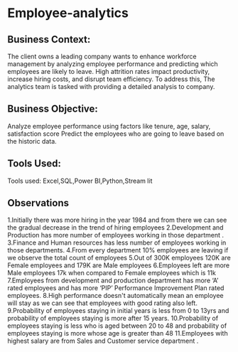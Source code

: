 # Employee-analytics

## Business Context:
The client owns a leading company wants to enhance workforce management by analyzing employee performance and predicting which employees are likely to leave. High attrition rates impact productivity, increase hiring costs, and disrupt team efficiency. To address this, The analytics team is tasked with providing a detailed analysis to company.

## Business Objective:
Analyze employee performance using factors like tenure, age, salary, satisfaction score
Predict the employees who are going to leave based on the historic data.

## Tools Used:
Tools used: Excel,SQL,Power BI,Python,Stream lit

## Observations
1.Initially there was more hiring in the year 1984 and from there we can see the gradual decrease in the trend of hiring employees
2.Development and Production has more number of employees working in those department .
3.Finance and Human resources has less number of employees working in those departments.
4.From every department 10% employees are leaving if we observe the total count of employees
5.Out of 300K employees 120K are Female employees and 179K are Male employees
6.Employees left are more Male employees 17k when compared to Female employees which is 11k
7.Employees from development and production department has more ‘A’ rated employees and has more ‘PIP’ Performance Improvement Plan rated employees.
8.High performance doesn't automatically mean an employee will stay as we can see that employees with good rating also left. 
9.Probability of employees staying in initial years is less from 0 to 13yrs and probability of employees staying is more after 15 years.
10.Probability of employees staying is less who is aged between 20 to 48 and probability of employees staying is more whose age is greater than 48
11.Employees with highest salary are from Sales and Customer service department .










